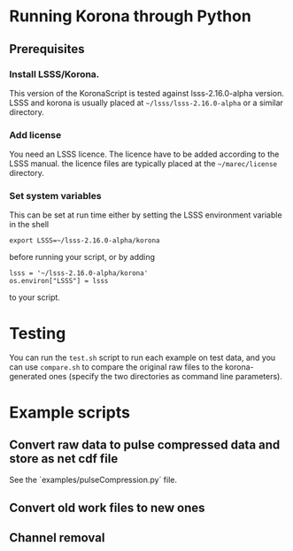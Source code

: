 # Running Korona through Python

## Prerequisites

### Install LSSS/Korona.

This version of the KoronaScript is tested against lsss-2.16.0-alpha
version. LSSS and korona is usually placed at
`~/lsss/lsss-2.16.0-alpha` or a similar directory.

### Add license 

You need an LSSS licence. The licence have to be added according to the LSSS manual. the licence files are typically placed at the `~/marec/license` directory.

### Set system variables

This can be set at run time either by setting the LSSS environment
variable in the shell
~~~
export LSSS=~/lsss-2.16.0-alpha/korona
~~~
before running your script, or by adding
~~~
lsss = '~/lsss-2.16.0-alpha/korona'
os.environ["LSSS"] = lsss
~~~
to your script.

# Testing

You can run the `test.sh` script to run each example on test data, and
you can use `compare.sh` to compare the original raw files to the
korona-generated ones (specify the two directories as command line
parameters).

# Example scripts

## Convert raw data to pulse compressed data and store as net cdf file
See the ´examples/pulseCompression.py´ file.

## Convert old work files to new ones

## Channel removal
